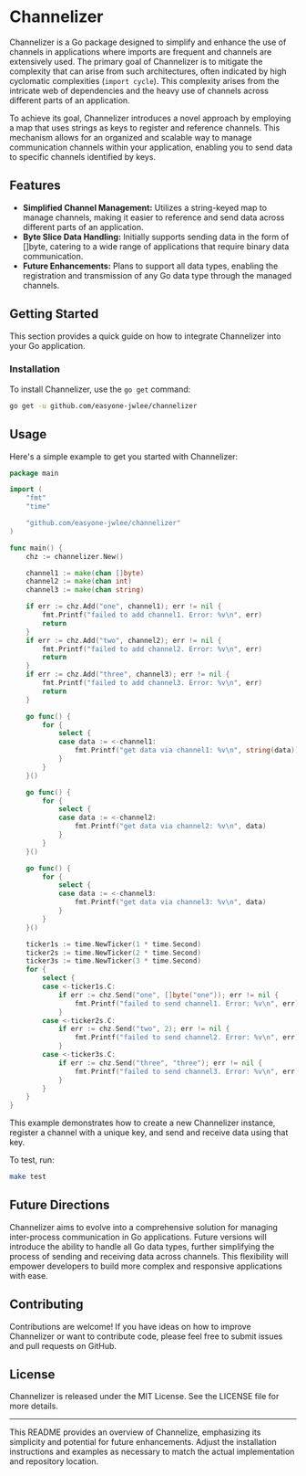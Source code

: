 # Channelizer

Channelizer is a Go package designed to simplify and enhance the use of channels in applications where imports are frequent and channels are extensively used. The primary goal of Channelizer is to mitigate the complexity that can arise from such architectures, often indicated by high cyclomatic complexities (`import cycle`). This complexity arises from the intricate web of dependencies and the heavy use of channels across different parts of an application.

To achieve its goal, Channelizer introduces a novel approach by employing a map that uses strings as keys to register and reference channels. This mechanism allows for an organized and scalable way to manage communication channels within your application, enabling you to send data to specific channels identified by keys.

## Features

* **Simplified Channel Management:** Utilizes a string-keyed map to manage channels, making it easier to reference and send data across different parts of an application.
* **Byte Slice Data Handling:** Initially supports sending data in the form of []byte, catering to a wide range of applications that require binary data communication.
* **Future Enhancements:** Plans to support all data types, enabling the registration and transmission of any Go data type through the managed channels.

## Getting Started

This section provides a quick guide on how to integrate Channelizer into your Go application.

### Installation

To install Channelizer, use the `go get` command:

```bash
go get -u github.com/easyone-jwlee/channelizer
```

## Usage

Here's a simple example to get you started with Channelizer:

```go
package main

import (
	"fmt"
	"time"

	"github.com/easyone-jwlee/channelizer"
)

func main() {
	chz := channelizer.New()

	channel1 := make(chan []byte)
	channel2 := make(chan int)
	channel3 := make(chan string)

	if err := chz.Add("one", channel1); err != nil {
		fmt.Printf("failed to add channel1. Error: %v\n", err)
		return
	}
	if err := chz.Add("two", channel2); err != nil {
		fmt.Printf("failed to add channel2. Error: %v\n", err)
		return
	}
	if err := chz.Add("three", channel3); err != nil {
		fmt.Printf("failed to add channel3. Error: %v\n", err)
		return
	}

	go func() {
		for {
			select {
			case data := <-channel1:
				fmt.Printf("get data via channel1: %v\n", string(data))
			}
		}
	}()

	go func() {
		for {
			select {
			case data := <-channel2:
				fmt.Printf("get data via channel2: %v\n", data)
			}
		}
	}()

	go func() {
		for {
			select {
			case data := <-channel3:
				fmt.Printf("get data via channel3: %v\n", data)
			}
		}
	}()

	ticker1s := time.NewTicker(1 * time.Second)
	ticker2s := time.NewTicker(2 * time.Second)
	ticker3s := time.NewTicker(3 * time.Second)
	for {
		select {
		case <-ticker1s.C:
			if err := chz.Send("one", []byte("one")); err != nil {
				fmt.Printf("failed to send channel1. Error: %v\n", err)
			}
		case <-ticker2s.C:
			if err := chz.Send("two", 2); err != nil {
				fmt.Printf("failed to send channel2. Error: %v\n", err)
			}
		case <-ticker3s.C:
			if err := chz.Send("three", "three"); err != nil {
				fmt.Printf("failed to send channel3. Error: %v\n", err)
			}
		}
	}
}
```

This example demonstrates how to create a new Channelizer instance, register a channel with a unique key, and send and receive data using that key.

To test, run:

```bash
make test

```

## Future Directions

Channelizer aims to evolve into a comprehensive solution for managing inter-process communication in Go applications. Future versions will introduce the ability to handle all Go data types, further simplifying the process of sending and receiving data across channels. This flexibility will empower developers to build more complex and responsive applications with ease.

## Contributing

Contributions are welcome! If you have ideas on how to improve Channelizer or want to contribute code, please feel free to submit issues and pull requests on GitHub.

## License

Channelizer is released under the MIT License. See the LICENSE file for more details.

---

This README provides an overview of Channelize, emphasizing its simplicity and potential for future enhancements. Adjust the installation instructions and examples as necessary to match the actual implementation and repository location.